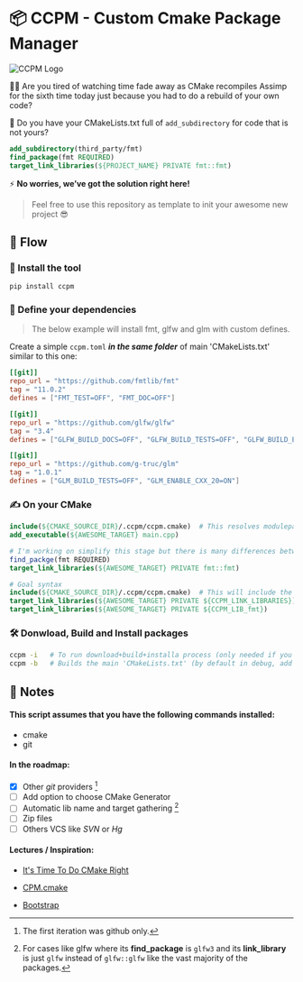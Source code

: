 # 📦 CCPM - Custom Cmake Package Manager

![CCPM Logo](https://i.imgur.com/A2KPcdK.jpeg)

🧑‍💻 Are you tired of watching time fade away as CMake recompiles Assimp for the sixth time today just because you had to do a rebuild of your own code?

🖖 Do you have your CMakeLists.txt full of `add_subdirectory` for code that is not yours?

```cmake
add_subdirectory(third_party/fmt)
find_package(fmt REQUIRED)
target_link_libraries(${PROJECT_NAME} PRIVATE fmt::fmt)
```

⚡ **No worries, we’ve got the solution right here!**

> Feel free to use this repository as template to init your awesome new project 😎

## 🌊 Flow

### 🚀 Install the tool

```bash
pip install ccpm
```

### 📃 Define your dependencies

> The below example will install fmt, glfw and glm with custom defines.

Create a simple `ccpm.toml` ***in the same folder*** of main 'CMakeLists.txt' similar to this one:

```toml
[[git]]
repo_url = "https://github.com/fmtlib/fmt"
tag = "11.0.2"
defines = ["FMT_TEST=OFF", "FMT_DOC=OFF"]

[[git]]
repo_url = "https://github.com/glfw/glfw"
tag = "3.4"
defines = ["GLFW_BUILD_DOCS=OFF", "GLFW_BUILD_TESTS=OFF", "GLFW_BUILD_EXAMPLES=OFF"]

[[git]]
repo_url = "https://github.com/g-truc/glm"
tag = "1.0.1"
defines = ["GLM_BUILD_TESTS=OFF", "GLM_ENABLE_CXX_20=ON"]
```

### ✍️ On your CMake

```cmake
include(${CMAKE_SOURCE_DIR}/.ccpm/ccpm.cmake)  # This resolves modulepaths
add_executable(${AWESOME_TARGET} main.cpp)

# I'm working on simplify this stage but there is many differences between some packages
find_packge(fmt REQUIRED)
target_link_libraries(${AWESOME_TARGET} PRIVATE fmt::fmt)

# Goal syntax
include(${CMAKE_SOURCE_DIR}/.ccpm/ccpm.cmake)  # This will include the 'find_packge(fmt REQUIRED)'
target_link_libraries(${AWESOME_TARGET} PRIVATE ${CCPM_LINK_LIBRARIES})  # To include all of them
target_link_libraries(${AWESOME_TARGET} PRIVATE ${CCPM_LIB_fmt})         # For more granularity
```

### 🛠️ Donwload, Build and Install packages

```bash
ccpm -i   # To run download+build+installa process (only needed if you change the .toml file)
ccpm -b   # Builds the main 'CMakeLists.txt' (by default in debug, add -r for release)
```


## 📝 Notes

#### This script assumes that you have the following commands installed:

- cmake
- git

#### In the roadmap:

- [x] Other *git* providers [^1]
- [ ] Add option to choose CMake Generator
- [ ] Automatic lib name and target gathering [^2]
- [ ] Zip files
- [ ] Others VCS like *SVN* or *Hg*

#### Lectures / Inspiration:

- [It's Time To Do CMake Right](https://pabloariasal.github.io/2018/02/19/its-time-to-do-cmake-right/)

- [CPM.cmake](https://github.com/cpm-cmake/CPM.cmake)

- [Bootstrap](https://github.com/corporateshark/bootstrapping)


[^1]: The first iteration was github only.
[^2]: For cases like glfw where its **find_package** is `glfw3` and its **link_library** is just `glfw` instead of `glfw::glfw` like the vast majority of the packages.

